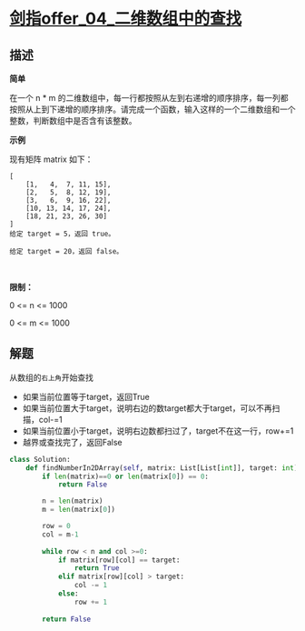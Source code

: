 # [剑指offer_04_二维数组中的查找](https://leetcode-cn.com/problems/er-wei-shu-zu-zhong-de-cha-zhao-lcof/)  

## 描述  
**简单**  

在一个 n * m 的二维数组中，每一行都按照从左到右递增的顺序排序，每一列都按照从上到下递增的顺序排序。请完成一个函数，输入这样的一个二维数组和一个整数，判断数组中是否含有该整数。

**示例**

现有矩阵 matrix 如下：

    [
        [1,   4,  7, 11, 15],
        [2,   5,  8, 12, 19],
        [3,   6,  9, 16, 22],
        [10, 13, 14, 17, 24],
        [18, 21, 23, 26, 30]
    ]
    给定 target = 5，返回 true。
    
    给定 target = 20，返回 false。

 

**限制：**

0 <= n <= 1000

0 <= m <= 1000

## 解题  


从数组的`右上角`开始查找  
- 如果当前位置等于target，返回True
- 如果当前位置大于target，说明右边的数target都大于target，可以不再扫描，col-=1
- 如果当前位置小于target，说明右边数都扫过了，target不在这一行，row+=1
- 越界或查找完了，返回False

```python
class Solution:
    def findNumberIn2DArray(self, matrix: List[List[int]], target: int) -> bool:
        if len(matrix)==0 or len(matrix[0]) == 0:
            return False

        n = len(matrix)
        m = len(matrix[0])

        row = 0
        col = m-1
        
        while row < n and col >=0:
            if matrix[row][col] == target:
                return True
            elif matrix[row][col] > target:
                col -= 1
            else:
                row += 1
        
        return False

```
